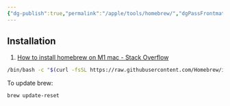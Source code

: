 ```yaml
---
{"dg-publish":true,"permalink":"/apple/tools/homebrew/","dgPassFrontmatter":true}
---
```


## Installation

1. [How to install homebrew on M1 mac - Stack Overflow](https://stackoverflow.com/questions/66666134/how-to-install-homebrew-on-m1-mac)

```bash
/bin/bash -c "$(curl -fsSL https://raw.githubusercontent.com/Homebrew/install/HEAD/install.sh)"
```

To update brew:

```bash
brew update-reset
```



